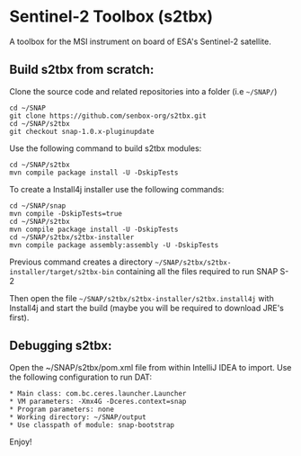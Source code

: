 Sentinel-2 Toolbox (s2tbx)
==========================

A toolbox for the MSI instrument on board of ESA's Sentinel-2 satellite.

## Build s2tbx from scratch: ##

Clone the source code and related repositories into a folder (i.e `~/SNAP/`)

    cd ~/SNAP
	git clone https://github.com/senbox-org/s2tbx.git
	cd ~/SNAP/s2tbx
	git checkout snap-1.0.x-pluginupdate
	
Use the following command to build s2tbx modules:

    cd ~/SNAP/s2tbx
	mvn compile package install -U -DskipTests

To create a Install4j installer use the following commands:

    cd ~/SNAP/snap
    mvn compile -DskipTests=true
    cd ~/SNAP/s2tbx
    mvn compile package install -U -DskipTests
    cd ~/SNAP/s2tbx/s2tbx-installer
	mvn compile package assembly:assembly -U -DskipTests

Previous command creates a directory `~/SNAP/s2tbx/s2tbx-installer/target/s2tbx-bin` containing all the files required to run SNAP S-2

Then open the file `~/SNAP/s2tbx/s2tbx-installer/s2tbx.install4j` with Install4j and start the build (maybe you will be required to download JRE's first).

## Debugging s2tbx: ##

Open the ~/SNAP/s2tbx/pom.xml file from within IntelliJ IDEA to import.
Use the following configuration to run DAT:

    * Main class: com.bc.ceres.launcher.Launcher
    * VM parameters: -Xmx4G -Dceres.context=snap
    * Program parameters: none
    * Working directory: ~/SNAP/output
    * Use classpath of module: snap-bootstrap

Enjoy!